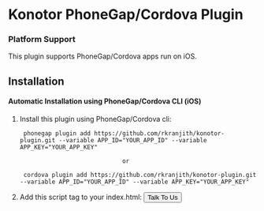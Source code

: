 # Konotor PhoneGap/Cordova Plugin
### Platform Support

This plugin supports PhoneGap/Cordova apps run on iOS.

## Installation
#### Automatic Installation using PhoneGap/Cordova CLI (iOS)

1. Install this plugin using PhoneGap/Cordova cli:

        phonegap plugin add https://github.com/rkranjith/konotor-plugin.git --variable APP_ID="YOUR_APP_ID" --variable APP_KEY="YOUR_APP_KEY"
        
                                    or
                                    
        cordova plugin add https://github.com/rkranjith/konotor-plugin.git --variable APP_ID="YOUR_APP_ID" --variable APP_KEY="YOUR_APP_KEY"

        
2. Add this script tag to your index.html:
        <input id="KonotorMenu" type="button" value="Talk To Us" onclick="konotor.launchKonotorScreen();"></input>
